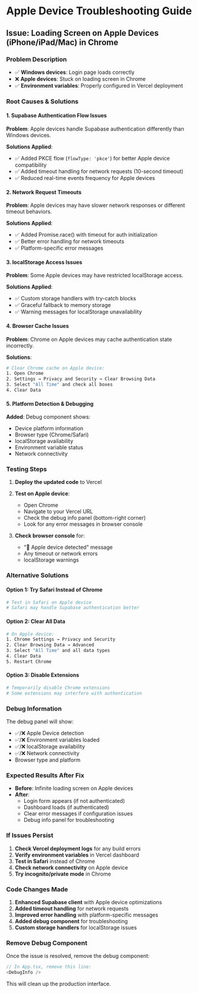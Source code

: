 # Apple Device Troubleshooting Guide

## Issue: Loading Screen on Apple Devices (iPhone/iPad/Mac) in Chrome

### Problem Description

- ✅ **Windows devices**: Login page loads correctly
- ❌ **Apple devices**: Stuck on loading screen in Chrome
- ✅ **Environment variables**: Properly configured in Vercel deployment

### Root Causes & Solutions

#### 1. **Supabase Authentication Flow Issues**

**Problem**: Apple devices handle Supabase authentication differently than Windows devices.

**Solutions Applied**:

- ✅ Added PKCE flow (`flowType: 'pkce'`) for better Apple device compatibility
- ✅ Added timeout handling for network requests (10-second timeout)
- ✅ Reduced real-time events frequency for Apple devices

#### 2. **Network Request Timeouts**

**Problem**: Apple devices may have slower network responses or different timeout behaviors.

**Solutions Applied**:

- ✅ Added Promise.race() with timeout for auth initialization
- ✅ Better error handling for network timeouts
- ✅ Platform-specific error messages

#### 3. **localStorage Access Issues**

**Problem**: Some Apple devices may have restricted localStorage access.

**Solutions Applied**:

- ✅ Custom storage handlers with try-catch blocks
- ✅ Graceful fallback to memory storage
- ✅ Warning messages for localStorage unavailability

#### 4. **Browser Cache Issues**

**Problem**: Chrome on Apple devices may cache authentication state incorrectly.

**Solutions**:

```bash
# Clear Chrome cache on Apple device:
1. Open Chrome
2. Settings → Privacy and Security → Clear Browsing Data
3. Select "All Time" and check all boxes
4. Clear Data
```

#### 5. **Platform Detection & Debugging**

**Added**: Debug component shows:

- Device platform information
- Browser type (Chrome/Safari)
- localStorage availability
- Environment variable status
- Network connectivity

### Testing Steps

1. **Deploy the updated code** to Vercel
2. **Test on Apple device**:

   - Open Chrome
   - Navigate to your Vercel URL
   - Check the debug info panel (bottom-right corner)
   - Look for any error messages in browser console

3. **Check browser console** for:
   - "🍎 Apple device detected" message
   - Any timeout or network errors
   - localStorage warnings

### Alternative Solutions

#### Option 1: Try Safari Instead of Chrome

```bash
# Test in Safari on Apple device
# Safari may handle Supabase authentication better
```

#### Option 2: Clear All Data

```bash
# On Apple device:
1. Chrome Settings → Privacy and Security
2. Clear Browsing Data → Advanced
3. Select "All Time" and all data types
4. Clear Data
5. Restart Chrome
```

#### Option 3: Disable Extensions

```bash
# Temporarily disable Chrome extensions
# Some extensions may interfere with authentication
```

### Debug Information

The debug panel will show:

- ✅/❌ Apple Device detection
- ✅/❌ Environment variables loaded
- ✅/❌ localStorage availability
- ✅/❌ Network connectivity
- Browser type and platform

### Expected Results After Fix

- **Before**: Infinite loading screen on Apple devices
- **After**:
  - Login form appears (if not authenticated)
  - Dashboard loads (if authenticated)
  - Clear error messages if configuration issues
  - Debug info panel for troubleshooting

### If Issues Persist

1. **Check Vercel deployment logs** for any build errors
2. **Verify environment variables** in Vercel dashboard
3. **Test in Safari** instead of Chrome
4. **Check network connectivity** on Apple device
5. **Try incognito/private mode** in Chrome

### Code Changes Made

1. **Enhanced Supabase client** with Apple device optimizations
2. **Added timeout handling** for network requests
3. **Improved error handling** with platform-specific messages
4. **Added debug component** for troubleshooting
5. **Custom storage handlers** for localStorage issues

### Remove Debug Component

Once the issue is resolved, remove the debug component:

```typescript
// In App.tsx, remove this line:
<DebugInfo />
```

This will clean up the production interface.
